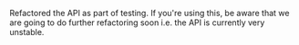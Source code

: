 Refactored the API as part of testing. If you're using this, be aware that we are going to do further refactoring soon i.e. the API is currently very unstable.
